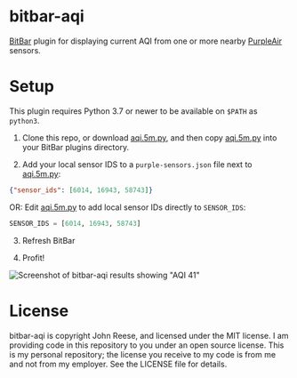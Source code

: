 # bitbar-aqi

[BitBar][] plugin for displaying current AQI from one or more nearby
[PurpleAir][] sensors.

# Setup

This plugin requires Python 3.7 or newer to be available on `$PATH` as `python3`.

1) Clone this repo, or download [aqi.5m.py][], and then copy [aqi.5m.py][] into
   your BitBar plugins directory.

2) Add your local sensor IDS to a `purple-sensors.json` file next to [aqi.5m.py][]:

```json
{"sensor_ids": [6014, 16943, 58743]}
```

   OR: Edit [aqi.5m.py][] to add local sensor IDs directly to `SENSOR_IDS`:

```python
SENSOR_IDS = [6014, 16943, 58743]
```

3) Refresh BitBar

4) Profit!

![Screenshot of bitbar-aqi results showing "AQI 41"](https://github.com/jreese/bitbar-aqi/blob/main/screenshot.png)

# License

bitbar-aqi is copyright John Reese, and licensed under the MIT license.
I am providing code in this repository to you under an open source license.
This is my personal repository; the license you receive to my code is from
me and not from my employer. See the LICENSE file for details.

[aqi.5m.py]: https://github.com/jreese/bitbar-aqi/blob/main/aqi.5m.py
[BitBar]: https://github.com/matryer/bitbar
[PurpleAir]: https://www.purpleair.com/map?opt=1/mAQI/a10/cC0#6.76/37.018/-121.629
